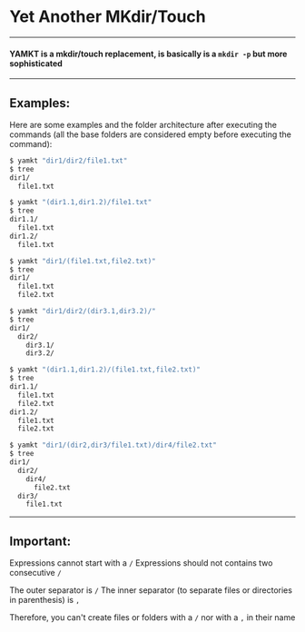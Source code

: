 # Yet Another MKdir/Touch

---

#### YAMKT is a mkdir/touch replacement,  is basically is a `mkdir -p` but more sophisticated

---

## Examples:

Here are some examples and the folder architecture after executing the commands
(all the base folders are considered empty before executing the command):

```sh
$ yamkt "dir1/dir2/file1.txt"
$ tree
dir1/
  file1.txt
```

```sh
$ yamkt "(dir1.1,dir1.2)/file1.txt"
$ tree
dir1.1/
  file1.txt
dir1.2/
  file1.txt
```

```sh
$ yamkt "dir1/(file1.txt,file2.txt)"
$ tree
dir1/
  file1.txt
  file2.txt
```

```sh
$ yamkt "dir1/dir2/(dir3.1,dir3.2)/"
$ tree
dir1/
  dir2/
    dir3.1/
    dir3.2/
```

```sh
$ yamkt "(dir1.1,dir1.2)/(file1.txt,file2.txt)"
$ tree
dir1.1/
  file1.txt
  file2.txt
dir1.2/
  file1.txt
  file2.txt
```

```sh
$ yamkt "dir1/(dir2,dir3/file1.txt)/dir4/file2.txt"
$ tree
dir1/
  dir2/
    dir4/
      file2.txt
  dir3/
    file1.txt
```

---

## Important:
Expressions cannot start with a `/`
Expressions should not contains two consecutive `/`

The outer separator is `/`
The inner separator (to separate files or directories in parenthesis) is `,`

Therefore, you can't create files or folders with a `/` nor with a `,` in their name
